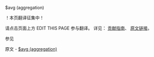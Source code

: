  $avg (aggregation)

 ！本页翻译征集中！

请点击页面上方 EDIT THIS PAGE 参与翻译。
详见：
[贡献指南]( https://github.com/JinMuInfo/MongoDB-Manual-zh/blob/master/CONTRIBUTING.md )、
[原文链接](  https://docs.mongodb.com/manual/reference/operator/aggregation/avg/  )。

 参见

原文 - [$avg (aggregation)]( https://docs.mongodb.com/manual/reference/operator/aggregation/avg/ )

